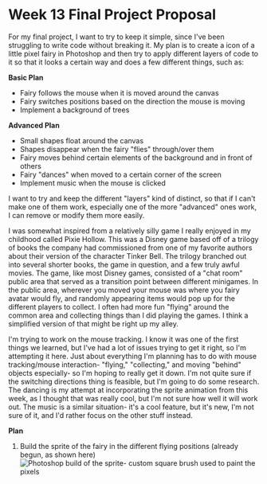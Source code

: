 # Week 13 Final Project Proposal

For my final project, I want to try to keep it simple, since I've been struggling to write code without breaking it. My plan is to create a icon of a little pixel fairy in Photoshop and then try to apply different layers of code to it so that it looks a certain way and does a few different things, such as:

**Basic Plan**
- Fairy follows the mouse when it is moved around the canvas
- Fairy switches positions based on the direction the mouse is moving
- Implement a background of trees

**Advanced Plan**
- Small shapes float around the canvas
- Shapes disappear when the fairy "flies" through/over them
- Fairy moves behind certain elements of the background and in front of others
- Fairy "dances" when moved to a certain corner of the screen
- Implement music when the mouse is clicked

I want to try and keep the different "layers" kind of distinct, so that if I can't make one of them work, especially one of the more "advanced" ones work, I can remove or modify them more easily.


I was somewhat inspired from a relatively silly game I really enjoyed in my childhood called Pixie Hollow. This was a Disney game based off of a trilogy of books the company had commissioned from one of my favorite authors about their version of the character Tinker Bell. The trilogy branched out into several shorter books, the game in question, and a few truly awful movies. The game, like most Disney games, consisted of a "chat room" public area that served as a transition point between different minigames. In the public area, wherever you moved your mouse was where you fairy avatar would fly, and randomly appearing items would pop up for the different players to collect. I often had more fun "flying" around the common area and collecting things than I did playing the games. I think a simplified version of that might be right up my alley.


I'm trying to work on the mouse tracking. I know it was one of the first things we learned, but I've had a lot of issues trying to get it right, so I'm attempting it here. Just about everything I'm planning has to do with mouse tracking/mouse interaction- "flying," "collecting," and moving "behind" objects especially- so I'm hoping to really get it down. I'm not quite sure if the switching directions thing is feasible, but I'm going to do some research. The dancing is my attempt at incorporating the sprite animation from this week, as I thought that was really cool, but I'm not sure how well it will work out. The music is a similar situation- it's a cool feature, but it's new, I'm not sure of it, and I'd rather focus on the other stuff instead.


**Plan**
1. Build the sprite of the fairy in the different flying positions (already begun, as shown here)
![Photoshop build of the sprite- custom square brush used to paint the pixels]()
